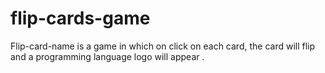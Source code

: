 # flip-cards-game
Flip-card-name is a game in which on click on each card, the card will flip and a programming language logo will appear .
